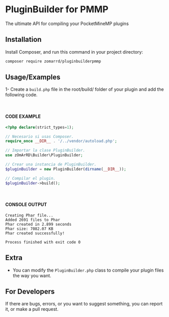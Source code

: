 
# PluginBuilder for PMMP

The ultimate API for compiling your PocketMineMP plugins


## Installation

Install Composer, and run this command in your project directory:

```sh
composer require zomarrd/pluginbuilderpmmp
```

## Usage/Examples

1- Create a ``build.php`` file in the root/build/ folder of your plugin and add the following code.

<br>

#### CODE EXAMPLE

```php
<?php declare(strict_types=1);

// Necesario si usas Composer.
require_once __DIR__ . '/../vendor/autoload.php';

// Importar la clase PluginBuilder.
use zOmArRD\Builder\PluginBuilder;

// Crear una instancia de PluginBuilder.
$pluginBuilder = new PluginBuilder(dirname(__DIR__));

// Compilar el plugin.
$pluginBuilder->build();
```


<br>

#### CONSOLE OUTPUT
```shell
Creating Phar file...
Added 2691 files to Phar
Phar created in 2.899 seconds
Phar size: 7082.07 KB
Phar created successfully!

Process finished with exit code 0
```

## Extra

- You can modify the ``PluginBuilder.php`` class to compile your plugin files the way you want.

## For Developers

If there are bugs, errors, or you want to suggest something, you can report it, or make a pull request.
